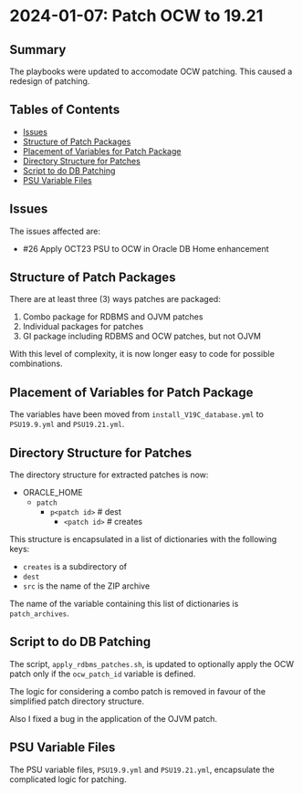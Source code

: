 # 2024-01-07: Patch OCW to 19.21

## Summary

The playbooks were updated to accomodate OCW patching. This caused a redesign of patching.

## Tables of Contents

* [Issues](#issues)
* [Structure of Patch Packages](#structure-of-patch-packages)
* [Placement of Variables for Patch Package](#placement-of-variables-for-patch-package)
* [Directory Structure for Patches](#directory-structure-for-patches)
* [Script to do DB Patching](#script-to-do-db-patching)
* [PSU Variable Files](#psu-variable-files)

## Issues

The issues affected are:

* #26 Apply OCT23 PSU to OCW in Oracle DB Home enhancement

## Structure of Patch Packages

There are at least three (3) ways patches are packaged:

1. Combo package for RDBMS and OJVM patches
1. Individual packages for patches
1. GI package including RDBMS and OCW patches, but not OJVM

With this level of complexity, it is now longer easy to code for possible combinations.

## Placement of Variables for Patch Package

The variables have been moved from `install_V19C_database.yml` to `PSU19.9.yml` and `PSU19.21.yml`.

## Directory Structure for Patches

The directory structure for extracted patches is now:

* ORACLE_HOME
  * `patch`
    * `p<patch id>` # dest
      * `<patch id>` # creates

This structure is encapsulated in a list of dictionaries with the following keys:

* `creates` is a subdirectory of
* `dest`
* `src` is the name of the ZIP archive

The name of the variable containing this list of dictionaries is `patch_archives`.

## Script to do DB Patching

The script, `apply_rdbms_patches.sh`, is updated to optionally apply the OCW patch only if the `ocw_patch_id` variable is defined.

The logic for considering a combo patch is removed in favour of the simplified patch directory structure.

Also I fixed a bug in the application of the OJVM patch.

## PSU Variable Files

The PSU variable files, `PSU19.9.yml` and `PSU19.21.yml`, encapsulate the complicated logic for patching.
